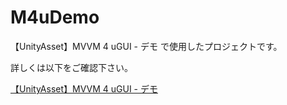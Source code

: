 # M4uDemo

【UnityAsset】MVVM 4 uGUI - デモ で使用したプロジェクトです。  
  
詳しくは以下をご確認下さい。  
  
[【UnityAsset】MVVM 4 uGUI - デモ](http://okamura0510.jp/開発ブログ/m4u-demo/)
